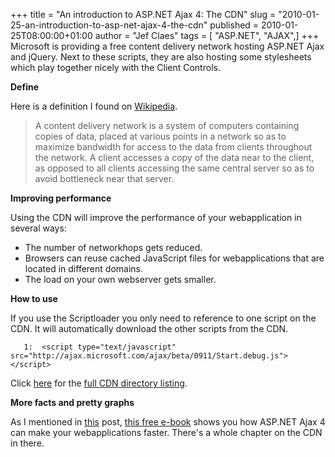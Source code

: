 +++
title = "An introduction to ASP.NET Ajax 4: The CDN"
slug = "2010-01-25-an-introduction-to-asp-net-ajax-4-the-cdn"
published = 2010-01-25T08:00:00+01:00
author = "Jef Claes"
tags = [ "ASP.NET", "AJAX",]
+++
Microsoft is providing a free content delivery network hosting ASP.NET
Ajax and jQuery. Next to these scripts, they are also hosting some
stylesheets which play together nicely with the Client Controls.  
  
<span style="font-weight:bold;">Define</span>  
  
Here is a definition I found on
[Wikipedia](http://en.wikipedia.org/wiki/Content_delivery_network).  

> A content delivery network is a system of computers containing copies
> of data, placed at various points in a network so as to maximize
> bandwidth for access to the data from clients throughout the network.
> A client accesses a copy of the data near to the client, as opposed to
> all clients accessing the same central server so as to avoid
> bottleneck near that server.

  
<span style="font-weight:bold;">Improving performance</span>  
  
Using the CDN will improve the performance of your webapplication in
several ways:

-   The number of networkhops gets reduced.
-   Browsers can reuse cached JavaScript files for webapplications that
    are located in different domains.
-   The load on your own webserver gets smaller.

  
<span style="font-weight:bold;">How to use</span>  
  
If you use the Scriptloader you only need to reference to one script on
the CDN. It will automatically download the other scripts from the
CDN.  

  

       1:  <script type="text/javascript" src="http://ajax.microsoft.com/ajax/beta/0911/Start.debug.js"></script>  

  

Click [here](http://www.asp.net/ajaxlibrary/CDN.ashx) for the [full CDN
directory listing](http://www.asp.net/ajaxlibrary/CDN.ashx).  
  
<span style="font-weight:bold;">More facts and pretty graphs</span>  
  
As I mentioned in
[this](http://jclaes.blogspot.com/2010/01/collection-of-useful-aspnet-ajax-40.html)
post, [this free
e-book](http://www.scribd.com/suggested_users?from=download&next_url=http://www.scribd.com/document_downloads/22677923%3Fextension%3Dpdf%26skip_interstitial%3Dtrue)
shows you how ASP.NET Ajax 4 can make your webapplications faster.
There's a whole chapter on the CDN in there.
